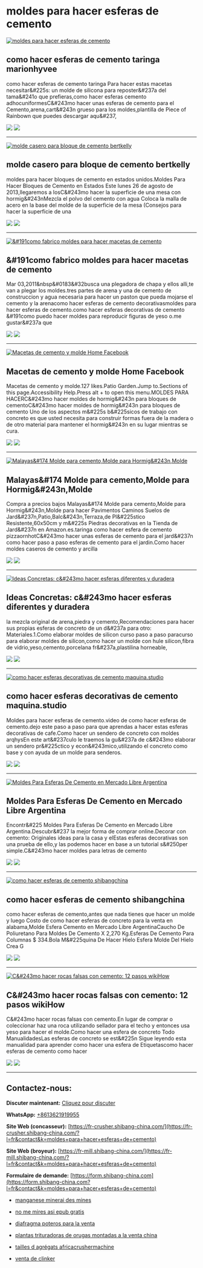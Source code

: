 # moldes para hacer esferas de cemento

<a href="https://swt.shibang-china.com/?l=fr&img&k=moldes+para+hacer+esferas+de+cemento" target="_blank">![moldes para hacer esferas de cemento](http://static.shibang-china.com/all-800x300/1226.jpg)</a>

## como hacer esferas de cemento taringa marionhyvee
como hacer esferas de cemento taringa Para hacer estas macetas necesitar&#225s: un molde de silicona para reposter&#237a del tama&#241o que prefieras,como hacer esferas cemento adhocuniformesC&#243mo hacer unas esferas de cemento para el Cemento,arena,cart&#243n grueso para los moldes,plantilla de Piece of Rainbown que puedes descargar aqu&#237,


<a href="https://whatsapp.shibangsoft.com/WhatsApp.php" target="_blank" title="WhatsApp">![](http://static.shibang-china.com/icon/whatsapp.png)</a> <a href="https://swt.shibang-china.com/?l=fr&icon&k=moldes+para+hacer+esferas+de+cemento" target="_blank">![](http://static.shibang-china.com/icon/chat-fr.png)</a>

---

<a href="https://swt.shibang-china.com/?l=fr&img&k=moldes+para+hacer+esferas+de+cemento" target="_blank">![molde casero para bloque de cemento bertkelly](http://static.shibang-china.com/all-800x300/1012.jpg)</a>

## molde casero para bloque de cemento bertkelly
moldes para hacer bloques de cemento en estados unidos.Moldes Para Hacer Bloques de Cemento en Estados Este lunes 26 de agosto de 2013,llegaremos a losC&#243mo hacer la superficie de una mesa con hormig&#243nMezcla el polvo del cemento con agua Coloca la malla de acero en la base del molde de la superficie de la mesa (Consejos para hacer la superficie de una


<a href="https://whatsapp.shibangsoft.com/WhatsApp.php" target="_blank" title="WhatsApp">![](http://static.shibang-china.com/icon/whatsapp.png)</a> <a href="https://swt.shibang-china.com/?l=fr&icon&k=moldes+para+hacer+esferas+de+cemento" target="_blank">![](http://static.shibang-china.com/icon/chat-fr.png)</a>

---

<a href="https://swt.shibang-china.com/?l=fr&img&k=moldes+para+hacer+esferas+de+cemento" target="_blank">![&#191como fabrico moldes para hacer macetas de cemento](http://static.shibang-china.com/all-800x300/1133.jpg)</a>

## &#191como fabrico moldes para hacer macetas de cemento
Mar 03,2011&nbsp&#0183&#32busca una plegadora de chapa y ellos alli,te van a plegar los moldes.tres partes de arena y una de cemento de construccion y agua necesaria para hacer un paston que pueda mojarse el cemento y la arenacomo hacer esferas de cemento decorativasmoldes para hacer esferas de cemento.como hacer esferas decorativas de cemento &#191como puedo hacer moldes para reproducir figuras de yeso o.me gustar&#237a que


<a href="https://whatsapp.shibangsoft.com/WhatsApp.php" target="_blank" title="WhatsApp">![](http://static.shibang-china.com/icon/whatsapp.png)</a> <a href="https://swt.shibang-china.com/?l=fr&icon&k=moldes+para+hacer+esferas+de+cemento" target="_blank">![](http://static.shibang-china.com/icon/chat-fr.png)</a>

---

<a href="https://swt.shibang-china.com/?l=fr&img&k=moldes+para+hacer+esferas+de+cemento" target="_blank">![Macetas de cemento y molde Home Facebook](http://static.shibang-china.com/all-800x300/1205.jpg)</a>

## Macetas de cemento y molde Home Facebook
Macetas de cemento y molde.127 likes.Patio Garden.Jump to.Sections of this page.Accessibility Help.Press alt + to open this menu.MOLDES PARA HACERC&#243mo hacer moldes de hormig&#243n para bloques de cementoC&#243mo hacer moldes de hormig&#243n para bloques de cemento Uno de los aspectos m&#225s b&#225sicos de trabajo con concreto es que usted necesita para construir formas fuera de la madera o de otro material para mantener el hormig&#243n en su lugar mientras se cura.


<a href="https://whatsapp.shibangsoft.com/WhatsApp.php" target="_blank" title="WhatsApp">![](http://static.shibang-china.com/icon/whatsapp.png)</a> <a href="https://swt.shibang-china.com/?l=fr&icon&k=moldes+para+hacer+esferas+de+cemento" target="_blank">![](http://static.shibang-china.com/icon/chat-fr.png)</a>

---

<a href="https://swt.shibang-china.com/?l=fr&img&k=moldes+para+hacer+esferas+de+cemento" target="_blank">![Malayas&#174 Molde para cemento,Molde para Hormig&#243n,Molde](http://static.shibang-china.com/all-800x300/439.jpg)</a>

## Malayas&#174 Molde para cemento,Molde para Hormig&#243n,Molde
Compra a precios bajos Malayas&#174 Molde para cemento,Molde para Hormig&#243n,Molde para hacer Pavimentos Caminos Suelos de Jard&#237n,Patio,Balc&#243n,Terraza,de Pl&#225stico Resistente,60x50cm y m&#225s Piedras decorativas en la Tienda de Jard&#237n en Amazon.es.taringa como hacer esfera de cemento pizzaornhotC&#243mo hacer unas esferas de cemento para el jard&#237n como hacer paso a paso esferas de cemento para el jardin.Como hacer moldes caseros de cemento y arcilla


<a href="https://whatsapp.shibangsoft.com/WhatsApp.php" target="_blank" title="WhatsApp">![](http://static.shibang-china.com/icon/whatsapp.png)</a> <a href="https://swt.shibang-china.com/?l=fr&icon&k=moldes+para+hacer+esferas+de+cemento" target="_blank">![](http://static.shibang-china.com/icon/chat-fr.png)</a>

---

<a href="https://swt.shibang-china.com/?l=fr&img&k=moldes+para+hacer+esferas+de+cemento" target="_blank">![Ideas Concretas: c&#243mo hacer esferas diferentes y duradera](http://static.shibang-china.com/all-800x300/501.jpg)</a>

## Ideas Concretas: c&#243mo hacer esferas diferentes y duradera
la mezcla original de arena,piedra y cemento,Recomendaciones para hacer sus propias esferas de concreto de un d&#237a para otro: Materiales.1.Como elaborar moldes de silicon curso paso a paso paracurso para elaborar moldes de silicon,como hacer un molde con hule silicon,fibra de vidrio,yeso,cemento,porcelana fr&#237a,plastilina horneable,


<a href="https://whatsapp.shibangsoft.com/WhatsApp.php" target="_blank" title="WhatsApp">![](http://static.shibang-china.com/icon/whatsapp.png)</a> <a href="https://swt.shibang-china.com/?l=fr&icon&k=moldes+para+hacer+esferas+de+cemento" target="_blank">![](http://static.shibang-china.com/icon/chat-fr.png)</a>

---

<a href="https://swt.shibang-china.com/?l=fr&img&k=moldes+para+hacer+esferas+de+cemento" target="_blank">![como hacer esferas decorativas de cemento maquina.studio](http://static.shibang-china.com/all-800x300/391.jpg)</a>

## como hacer esferas decorativas de cemento maquina.studio
Moldes para hacer esferas de cemento.video de como hacer esferas de cemento.dejo este paso a paso para que aprendas a hacer estas esferas decorativas de cafe.Como hacer un sendero de concreto con moldes arqhysEn este art&#237culo le traemos la gu&#237a de c&#243mo elaborar un sendero pr&#225ctico y econ&#243mico,utilizando el concreto como base y con ayuda de un molde para senderos.


<a href="https://whatsapp.shibangsoft.com/WhatsApp.php" target="_blank" title="WhatsApp">![](http://static.shibang-china.com/icon/whatsapp.png)</a> <a href="https://swt.shibang-china.com/?l=fr&icon&k=moldes+para+hacer+esferas+de+cemento" target="_blank">![](http://static.shibang-china.com/icon/chat-fr.png)</a>

---

<a href="https://swt.shibang-china.com/?l=fr&img&k=moldes+para+hacer+esferas+de+cemento" target="_blank">![Moldes Para Esferas De Cemento en Mercado Libre Argentina](http://static.shibang-china.com/all-800x300/1377.jpg)</a>

## Moldes Para Esferas De Cemento en Mercado Libre Argentina
Encontr&#225 Moldes Para Esferas De Cemento en Mercado Libre Argentina.Descubr&#237 la mejor forma de comprar online.Decorar con cemento: Originales ideas para la casa y elEstas esferas decorativas son una prueba de ello,y las podemos hacer en base a un tutorial s&#250per simple.C&#243mo hacer moldes para letras de cemento


<a href="https://whatsapp.shibangsoft.com/WhatsApp.php" target="_blank" title="WhatsApp">![](http://static.shibang-china.com/icon/whatsapp.png)</a> <a href="https://swt.shibang-china.com/?l=fr&icon&k=moldes+para+hacer+esferas+de+cemento" target="_blank">![](http://static.shibang-china.com/icon/chat-fr.png)</a>

---

<a href="https://swt.shibang-china.com/?l=fr&img&k=moldes+para+hacer+esferas+de+cemento" target="_blank">![como hacer esferas de cemento shibangchina](http://static.shibang-china.com/all-800x300/566.jpg)</a>

## como hacer esferas de cemento shibangchina
como hacer esferas de cemento,antes que nada tienes que hacer un molde y luego Costo de como hacer esferas de concreto para la venta en alabama,Molde Esfera Cemento en Mercado Libre ArgentinaCaucho De Poliuretano Para Moldes De Cemento X 2,270 Kg.Esferas De Cemento Para Columnas $ 334.Bola M&#225quina De Hacer Hielo Esfera Molde Del Hielo Crea G


<a href="https://whatsapp.shibangsoft.com/WhatsApp.php" target="_blank" title="WhatsApp">![](http://static.shibang-china.com/icon/whatsapp.png)</a> <a href="https://swt.shibang-china.com/?l=fr&icon&k=moldes+para+hacer+esferas+de+cemento" target="_blank">![](http://static.shibang-china.com/icon/chat-fr.png)</a>

---

<a href="https://swt.shibang-china.com/?l=fr&img&k=moldes+para+hacer+esferas+de+cemento" target="_blank">![C&#243mo hacer rocas falsas con cemento: 12 pasos wikiHow](http://static.shibang-china.com/all-800x300/1305.jpg)</a>

## C&#243mo hacer rocas falsas con cemento: 12 pasos wikiHow
C&#243mo hacer rocas falsas con cemento.En lugar de comprar o coleccionar haz una roca utilizando sellador para el techo y entonces usa yeso para hacer el molde.Como hacer una esfera de concreto Todo ManualidadesLas esferas de concreto se est&#225n Sigue leyendo esta manualidad para aprender como hacer una esfera de Etiquetascomo hacer esferas de cemento como hacer


<a href="https://whatsapp.shibangsoft.com/WhatsApp.php" target="_blank" title="WhatsApp">![](http://static.shibang-china.com/icon/whatsapp.png)</a> <a href="https://swt.shibang-china.com/?l=fr&icon&k=moldes+para+hacer+esferas+de+cemento" target="_blank">![](http://static.shibang-china.com/icon/chat-fr.png)</a>

---
## Contactez-nous:

**Discuter maintenant:** [Cliquez pour discuter](https://swt.shibang-china.com?l=fr&contact&k=moldes+para+hacer+esferas+de+cemento)

**WhatsApp:**  [+8613621919955](https://whatsapp.shibangsoft.com/WhatsApp.php)

**Site Web (concasseur):** [https://fr-crusher.shibang-china.com/](https://fr-crusher.shibang-china.com/?l=fr&contact&k=moldes+para+hacer+esferas+de+cemento)

**Site Web (broyeur):** [https://fr-mill.shibang-china.com/](https://fr-mill.shibang-china.com/?l=fr&contact&k=moldes+para+hacer+esferas+de+cemento)

**Formulaire de demande:** [https://form.shibang-china.com](https://form.shibang-china.com?l=fr&contact&k=moldes+para+hacer+esferas+de+cemento)

* [manganese minerai des mines](../61/manganese%20minerai%20des%20mines.md)

* [no me mires asi epub gratis](../63/no%20me%20mires%20asi%20epub%20gratis.md)

* [diafragma poteros para la venta](../64/diafragma%20poteros%20para%20la%20venta.md)

* [plantas trituradoras de orugas montadas a la venta china](../63/plantas%20trituradoras%20de%20orugas%20montadas%20a%20la%20venta%20china.md)

* [tailles d agrégats africacrushermachine](../61/tailles%20d%20agr%C3%A9gats%20africacrushermachine.md)

* [venta de clinker](../62/venta%20de%20clinker.md)